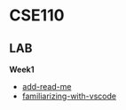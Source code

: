 # CSE110

## LAB
**Week1**
- [add-read-me](https://github.com/kimseongah/CSE110/tree/add-read-me)
- [familiarizing-with-vscode](https://github.com/kimseongah/CSE110/tree/familiarizing-with-vscode)